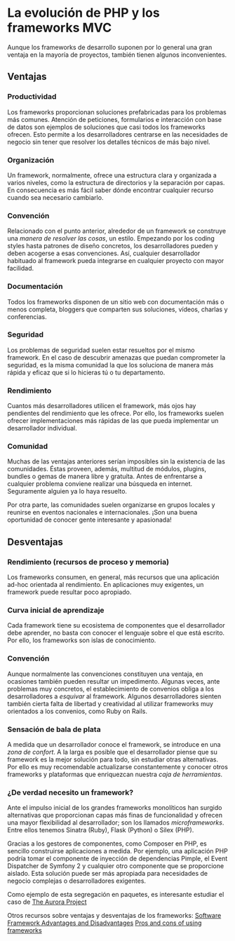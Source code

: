 # La evolución de PHP y los frameworks MVC

Aunque los frameworks de desarrollo suponen por lo general una gran ventaja en la mayoría de proyectos, también tienen algunos inconvenientes.

## Ventajas

### Productividad
Los frameworks proporcionan soluciones prefabricadas para los problemas más comunes. Atención de peticiones, formularios e interacción con base de datos son ejemplos de soluciones que casi todos los frameworks ofrecen. Esto permite a los desarrolladores centrarse en las necesidades de negocio sin tener que resolver los detalles técnicos de más bajo nivel.

### Organización
Un framework, normalmente, ofrece una estructura clara y organizada a varios niveles, como la estructura de directorios y la separación por capas. En consecuencia es más fácil saber dónde encontrar cualquier recurso cuando sea necesario cambiarlo.

### Convención
Relacionado con el punto anterior, alrededor de un framework se construye una _manera de resolver las cosas_, un estilo. Empezando por los coding styles hasta patrones de diseño concretos, los desarrolladores pueden y deben acogerse a esas convenciones. Así, cualquier desarrollador habituado al framework pueda integrarse en cualquier proyecto con mayor facilidad.

### Documentación
Todos los frameworks disponen de un sitio web con documentación más o menos completa, bloggers que comparten sus soluciones, vídeos, charlas y conferencias.

### Seguridad
Los problemas de seguridad suelen estar resueltos por el mismo framework. En el caso de descubrir amenazas que puedan comprometer la seguridad, es la misma comunidad la que los soluciona de manera más rápida y eficaz que si lo hicieras tú o tu departamento.

### Rendimiento
Cuantos más desarrolladores utilicen el framework, más ojos hay pendientes del rendimiento que les ofrece. Por ello, los frameworks suelen ofrecer implementaciones más rápidas de las que pueda implementar un desarrollador individual.

### Comunidad
Muchas de las ventajas anteriores serían imposibles sin la existencia de las comunidades. Éstas proveen, además, multitud de módulos, plugins, bundles o gemas de manera libre y gratuíta. Antes de enfrentarse a cualquier problema conviene realizar una búsqueda en internet. Seguramente alguien ya lo haya resuelto.

Por otra parte, las comunidades suelen organizarse en grupos locales y reunirse en eventos nacionales e internacionales. ¡Son una buena oportunidad de conocer gente interesante y apasionada!


## Desventajas

### Rendimiento (recursos de proceso y memoria)
Los frameworks consumen, en general, más recursos que una aplicación ad-hoc orientada al rendimiento. En aplicaciones muy exigentes, un framework puede resultar poco apropiado.

### Curva inicial de aprendizaje
Cada framework tiene su ecosistema de componentes que el desarrollador debe aprender, no basta con conocer el lenguaje sobre el que está escrito. Por ello, los frameworks son islas de conocimiento.

### Convención
Aunque normalmente las convenciones constituyen una ventaja, en ocasiones también pueden resultar un impedimento. Algunas veces, ante problemas muy concretos, el establecimiento de convenios obliga a los desarrolladores a _esquivar_ al framework. Algunos desarrolladores sienten también cierta falta de libertad y creatividad al utilizar frameworks muy orientados a los convenios, como Ruby on Rails.

### Sensación de bala de plata
A medida que un desarrollador conoce el framework, se introduce en una _zona de confort_. A la larga es posible que el desarrollador piense que su framework es la mejor solución para todo, sin estudiar otras alternativas. Por ello es muy recomendable actualizarse constantemente y conocer otros frameworks y plataformas que enriquezcan nuestra _caja de herramientas_.

### ¿De verdad necesito un framework?
Ante el impulso inicial de los grandes frameworks monolíticos han surgido alternativas que proporcionan capas más finas de funcionalidad y ofrecen una mayor flexibilidad al desarrollador; son los llamados _microframeworks_. Entre ellos tenemos Sinatra (Ruby), Flask (Python) o Silex (PHP).

Gracias a los gestores de componentes, como Composer en PHP, es sencillo construirse aplicaciones a medida. Por ejemplo, una aplicación PHP podría tomar el componente de inyección de dependencias Pimple, el Event Dispatcher de Symfony 2 y cualquier otro componente que se proporcione aislado. Esta solución puede ser más apropiada para necesidades de negocio complejas o desarrolladores exigentes.

Como ejemplo de esta segregación en paquetes, es interesante estudiar el caso de [The Aurora Project](http://auraphp.com/)


Otros recursos sobre ventajas y desventajas de los frameworks:
[Software Framework Advantages and Disadvantages](http://nagbhushan.wordpress.com/2010/10/03/framework-advantages-and-disadvantages/)
[Pros and cons of using frameworks](http://www.1stwebdesigner.com/design/pros-cons-frameworks/)
